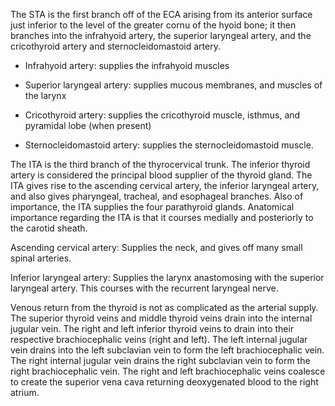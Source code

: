 The STA is the first branch off of the ECA arising from its anterior surface just inferior to the level of the greater cornu of the hyoid bone; it then branches into the infrahyoid artery, the superior laryngeal artery, and the cricothyroid artery and sternocleidomastoid artery.

- Infrahyoid artery: supplies the infrahyoid muscles

- Superior laryngeal artery: supplies mucous membranes, and muscles of the larynx

- Cricothyroid artery: supplies the cricothyroid muscle, isthmus, and pyramidal lobe (when present)

- Sternocleidomastoid artery: supplies the sternocleidomastoid muscle.

The ITA is the third branch of the thyrocervical trunk. The inferior thyroid artery is considered the principal blood supplier of the thyroid gland. The ITA gives rise to the ascending cervical artery, the inferior laryngeal artery, and also gives pharyngeal, tracheal, and esophageal branches. Also of importance, the ITA supplies the four parathyroid glands. Anatomical importance regarding the ITA is that it courses medially and posteriorly to the carotid sheath.

Ascending cervical artery: Supplies the neck, and gives off many small spinal arteries.

Inferior laryngeal artery: Supplies the larynx anastomosing with the superior laryngeal artery. This courses with the recurrent laryngeal nerve.

Venous return from the thyroid is not as complicated as the arterial supply. The superior thyroid veins and middle thyroid veins drain into the internal jugular vein. The right and left inferior thyroid veins to drain into their respective brachiocephalic veins (right and left). The left internal jugular vein drains into the left subclavian vein to form the left brachiocephalic vein. The right internal jugular vein drains the right subclavian vein to form the right brachiocephalic vein. The right and left brachiocephalic veins coalesce to create the superior vena cava returning deoxygenated blood to the right atrium.